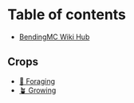 # Table of contents

* [BendingMC Wiki Hub](README.md)

## Crops

* [🌺 Foraging](crops/foraging.md)
* [🪴 Growing](crops/growing.md)
